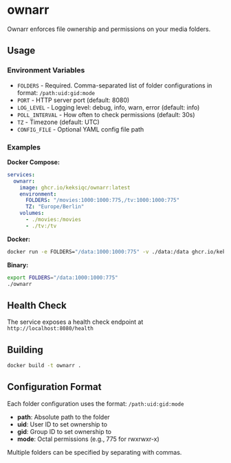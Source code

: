 # ownarr

Ownarr enforces file ownership and permissions on your media folders.

## Usage

### Environment Variables

- `FOLDERS` - Required. Comma-separated list of folder configurations in format: `/path:uid:gid:mode`
- `PORT` - HTTP server port (default: 8080)
- `LOG_LEVEL` - Logging level: debug, info, warn, error (default: info)
- `POLL_INTERVAL` - How often to check permissions (default: 30s)
- `TZ` - Timezone (default: UTC)
- `CONFIG_FILE` - Optional YAML config file path

### Examples

**Docker Compose:**
```yaml
services:
  ownarr:
    image: ghcr.io/keksiqc/ownarr:latest
    environment:
      FOLDERS: "/movies:1000:1000:775,/tv:1000:1000:775"
      TZ: "Europe/Berlin"
    volumes:
      - ./movies:/movies
      - ./tv:/tv
```

**Docker:**
```bash
docker run -e FOLDERS="/data:1000:1000:775" -v ./data:/data ghcr.io/keksiqc/ownarr:latest
```

**Binary:**
```bash
export FOLDERS="/data:1000:1000:775"
./ownarr
```

## Health Check

The service exposes a health check endpoint at `http://localhost:8080/health`

## Building

```bash
docker build -t ownarr .
```

## Configuration Format

Each folder configuration uses the format: `/path:uid:gid:mode`

- **path**: Absolute path to the folder
- **uid**: User ID to set ownership to
- **gid**: Group ID to set ownership to
- **mode**: Octal permissions (e.g., 775 for rwxrwxr-x)

Multiple folders can be specified by separating with commas.
